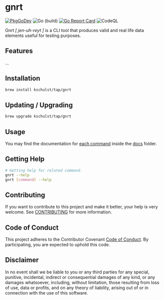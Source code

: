 # gnrt

[![PkgGoDev](https://pkg.go.dev/badge/github.com/kschulst/gnrt)](https://pkg.go.dev/github.com/kschulst/gnrt)
![Go (build)](https://github.com/kschulst/gnrt/workflows/Go%20(build)/badge.svg)
[![Go Report Card](https://goreportcard.com/badge/github.com/kschulst/gnrt)](https://goreportcard.com/report/github.com/kschulst/gnrt)
![CodeQL](https://github.com/kschulst/gnrt/workflows/CodeQL/badge.svg)

Gnrt *[ jen-uh-reyt ]* is a CLI tool that produces valid and real life data
elements useful for testing purposes.

## Features

...

## Installation

```sh
brew install kschulst/tap/gnrt
```

## Updating / Upgrading

```sh
brew upgrade kschulst/tap/gnrt
```

## Usage

You may find the documentation for [each command](docs/gnrt.md) inside the
[docs](docs) folder.

## Getting Help

 ```sh
 # Getting help for related command.
gnrt --help
gnrt [command] --help
```

## Contributing

If you want to contribute to this project and make it better, your help is very
welcome. See [CONTRIBUTING](.github/CONTRIBUTING.md) for more information.

## Code of Conduct

This project adheres to the Contributor Covenant [Code of Conduct](.github/CODE_OF_CONDUCT.md).
By participating, you are expected to uphold this code.

## Disclaimer

In no event shall we be liable to you or any third parties for any special,
punitive, incidental, indirect or consequential damages of any kind, or any
damages whatsoever, including, without limitation, those resulting from loss of
use, data or profits, and on any theory of liability, arising out of or in
connection with the use of this software.
